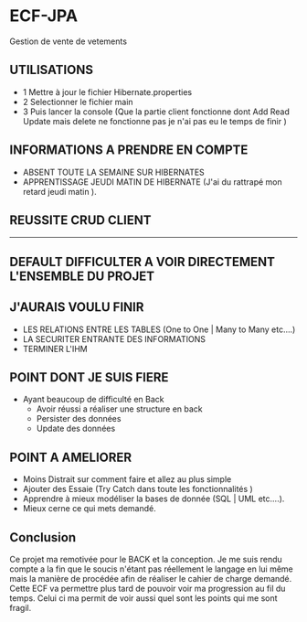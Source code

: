 # ECF-JPA
Gestion de vente de vetements

## UTILISATIONS 

- 1 Mettre à jour le fichier Hibernate.properties
- 2 Selectionner le fichier main
- 3 Puis lancer la console
(Que la partie client fonctionne dont Add Read Update mais delete ne fonctionne pas je n'ai pas eu le temps de finir )

## INFORMATIONS A PRENDRE EN COMPTE
- ABSENT TOUTE LA SEMAINE SUR HIBERNATES
- APPRENTISSAGE JEUDI MATIN DE HIBERNATE (J'ai du rattrapé mon retard jeudi matin ).

## REUSSITE CRUD CLIENT 
---
## DEFAULT DIFFICULTER A VOIR DIRECTEMENT L'ENSEMBLE DU PROJET 

## J'AURAIS VOULU FINIR
- LES RELATIONS ENTRE LES TABLES (One to One | Many to Many etc....)
- LA SECURITER ENTRANTE DES INFORMATIONS
- TERMINER L'IHM

## POINT DONT JE SUIS FIERE
- Ayant beaucoup de difficulté en Back
  -  Avoir réussi a réaliser une structure en back
  -  Persister des données
  -  Update des données

## POINT A AMELIORER 
- Moins Distrait sur comment faire et allez au plus simple
- Ajouter des Essaie (Try Catch dans toute les fonctionnalités )
- Apprendre à mieux modéliser la bases de donnée (SQL | UML etc....).
- Mieux cerne ce qui mets demandé.

## Conclusion

Ce projet ma remotivée pour le BACK et la conception.
Je me suis rendu compte a la fin que le soucis n'étant pas réellement le langage en lui même mais la manière de procédée afin de réaliser le cahier de charge demandé.
Cette ECF va permettre plus tard de pouvoir voir ma progression au fil du temps.
Celui ci ma permit de voir aussi quel sont les points qui me sont fragil.
